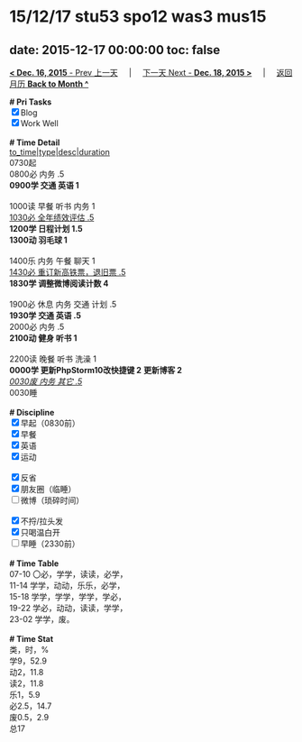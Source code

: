 # 15/12/17 stu53 spo12 was3 mus15

date: 2015-12-17 00:00:00
toc: false
---
[**< Dec. 16, 2015** - Prev 上一天](/lifelogs/2015/12/d16.md) &nbsp; &nbsp; | &nbsp; &nbsp; [下一天 Next - **Dec. 18, 2015 >**](/lifelogs/2015/12/d18.md) &nbsp; &nbsp; |  &nbsp; &nbsp; [返回月历 **Back to Month ^**](/lifelogs/2015/12/index.md)
<br/><div><b># Pri Tasks</b></div><div><input checked="true" type="checkbox"/>Blog</div><div><input checked="true" type="checkbox"/>Work Well</div><div><br/></div><div><b># Time Detail</b></div><div><u>to_time|type|desc|duration</u></div><div>0730起</div><div>0800必 内务 .5</div><div><b>0900学 交通 英语 1</b></div><div><br/></div><div>1000读 早餐 听书 内务 1</div><div><u>1030必 全年绩效评估 .5</u></div><div><b>1200学 日程计划 1.5</b></div><div><b>1300动 羽毛球 1</b></div><div><br/></div><div>1400乐 内务 午餐 聊天 1</div><div><u>1430必 重订新高铁票，退旧票 .5</u></div><div><b>1830学 调整微博阅读计数 4</b></div><div><br/></div><div>1900必 休息 内务 交通 计划 .5</div><div><b>1930学 交通 英语 .5</b></div><div>2000必 内务 .5</div><div><b>2100动 健身 听书 1</b></div><div><br/></div><div>2200读 晚餐 听书 洗澡 1</div><div><b>0000学 更新PhpStorm10改快捷键 2</b> <b>更新博客 2</b></div><div><u><i>0030废 内务 其它 .5</i></u></div><div>0030睡</div><div><br/></div><div><b># Discipline</b></div><div><input checked="true" type="checkbox"/>早起（0830前）</div><div><input checked="true" type="checkbox"/>早餐</div><div><input checked="true" type="checkbox"/>英语</div><div><input checked="true" type="checkbox"/>运动</div><div><br/></div><div><input checked="true" type="checkbox"/>反省</div><div><input checked="true" type="checkbox"/>朋友圈（临睡）</div><div><input type="checkbox"/>微博（琐碎时间）</div><div><br/></div><div><input checked="true" type="checkbox"/>不捋/拉头发</div><div><input checked="true" type="checkbox"/>只喝温白开</div><div><input type="checkbox"/>早睡（2330前）</div><div><br/></div><div><b># Time Table</b></div><div>07-10 〇必，学学，读读，必学，</div><div>11-14 学学，动动，乐乐，必学，</div><div>15-18 学学，学学，学学，学必，</div><div>19-22 学必，动动，读读，学学，</div><div>23-02 学学，废。</div><div><br/></div><div><b># Time Stat</b></div><div>类，时，%</div><div>学9，52.9</div><div>动2，11.8</div><div>读2，11.8</div><div>乐1，5.9</div><div>必2.5，14.7</div><div>废0.5，2.9</div><div>总17</div>

